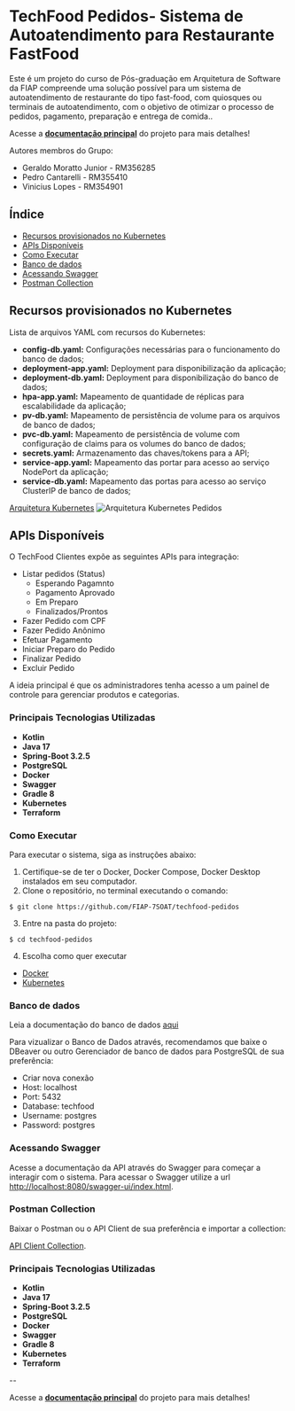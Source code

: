 # TechFood Pedidos- Sistema de Autoatendimento para Restaurante FastFood

Este é um projeto do curso de Pós-graduação em Arquitetura de Software da FIAP compreende uma solução possível para um sistema de autoatendimento de restaurante do tipo fast-food, com quiosques ou terminais de autoatendimento, com o objetivo de otimizar o processo de pedidos, pagamento, preparação e entrega de comida..

Acesse a **[documentação principal](https://github.com/FIAP-7SOAT/techfood-docs)** do projeto para mais detalhes!

Autores membros do Grupo:

- Geraldo Moratto Junior - RM356285
- Pedro Cantarelli - RM355410
- Vinicius Lopes - RM354901

## Índice

- [Recursos provisionados no Kubernetes](#recursos-provisionados-no-kubernetes)
- [APIs Disponíveis](#apis-disponíveis)
- [Como Executar](#como-executar)
- [Banco de dados](#banco-de-dados)
- [Acessando Swagger](#acessando-swagger)
- [Postman Collection](#postman-collection)

## Recursos provisionados no Kubernetes

Lista de arquivos YAML com recursos do Kubernetes:

- **config-db.yaml:** Configurações necessárias para o funcionamento do banco de dados;
- **deployment-app.yaml:** Deployment para disponibilização da aplicação;
- **deployment-db.yaml:** Deployment para disponibilização do banco de dados;
- **hpa-app.yaml:** Mapeamento de quantidade de réplicas para escalabilidade da aplicação;
- **pv-db.yaml:** Mapeamento de persistência de volume para os arquivos de banco de dados;
- **pvc-db.yaml:** Mapeamento de persistência de volume com configuração de claims para os volumes do banco de dados;
- **secrets.yaml:** Armazenamento das chaves/tokens para a API;
- **service-app.yaml:** Mapeamento das portar para acesso ao serviço NodePort da aplicação;
- **service-db.yaml:** Mapeamento das portas para acesso ao serviço ClusterIP de banco de dados;

[Arquitetura Kubernetes](https://www.figma.com/board/JpMG7uY03GHnNY92hHxdb3/Lanchonete-de-Bairro?node-id=0-1&t=W1aQzvEzhq0IOrMn-0)
![Arquitetura Kubernetes Pedidos](https://cdn.discordapp.com/attachments/1310749229756448779/1310749743885844480/image.png?ex=6748fd53&is=6747abd3&hm=d63bca5895955e1bab5020d31a7ba7b051eba9d991e812b0159a7bf10e17c2b3&)

## APIs Disponíveis

O TechFood Clientes expõe as seguintes APIs para integração:

- Listar pedidos (Status)
  - Esperando Pagamnto
  - Pagamento Aprovado
  - Em Preparo
  - Finalizados/Prontos
- Fazer Pedido com CPF
- Fazer Pedido Anônimo
- Efetuar Pagamento
- Iniciar Preparo do Pedido
- Finalizar Pedido
- Excluir Pedido

A ideia principal é que os administradores tenha acesso a um painel de controle para gerenciar produtos e categorias.

### Principais Tecnologias Utilizadas

- **Kotlin**
- **Java 17**
- **Spring-Boot 3.2.5**
- **PostgreSQL**
- **Docker**
- **Swagger**
- **Gradle 8**
- **Kubernetes**
- **Terraform**

### Como Executar

Para executar o sistema, siga as instruções abaixo:

1. Certifique-se de ter o Docker, Docker Compose, Docker Desktop instalados em seu computador.
2. Clone o repositório, no terminal executando o comando:

```
$ git clone https://github.com/FIAP-7SOAT/techfood-pedidos
```

3. Entre na pasta do projeto:

```
$ cd techfood-pedidos
```

4. Escolha como quer executar

- [Docker](docs/docker.md)
- [Kubernetes](docs/kubernetes.md)

### Banco de dados

Leia a documentação do banco de dados [aqui](docs/database.md)

Para vizualizar o Banco de Dados através, recomendamos que baixe o DBeaver ou outro Gerenciador de banco de dados para PostgreSQL de sua preferência:

- Criar nova conexão
- Host: localhost
- Port: 5432
- Database: techfood
- Username: postgres
- Password: postgres

### Acessando Swagger

Acesse a documentação da API através do Swagger para começar a interagir com o sistema.
Para acessar o Swagger utilize a url [http://localhost:8080/swagger-ui/index.html](http://localhost:8080/swagger-ui/index.html).

### Postman Collection

Baixar o Postman ou o API Client de sua preferência e importar a collection:

[API Client Collection](src/main/resources/collection/fiap_techfood_postman_collection.json).

### Principais Tecnologias Utilizadas

- **Kotlin**
- **Java 17**
- **Spring-Boot 3.2.5**
- **PostgreSQL**
- **Docker**
- **Swagger**
- **Gradle 8**
- **Kubernetes**
- **Terraform**

--

Acesse a **[documentação principal](https://github.com/FIAP-7SOAT/techfood-docs)** do projeto para mais detalhes!
